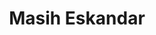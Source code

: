 ---
layout: page
title: Masih Eskandar
lastname: Eskandar
description: PhD Student
img: assets/img/masih.jpg
importance: 1
category: work
github: https://github.com/Gnomy17
gscholar:  https://scholar.google.com/citations?user=CejTb_4AAAAJ&hl=en
linkedin:  https://www.linkedin.com/in/meskandars/
current: true
email: eskandar.m@northeastern.edu
position: PhD
---